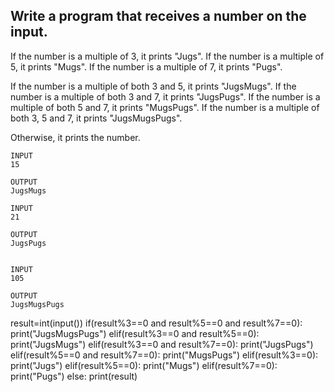 ## Write a program that receives a number on the input.
If the number is a multiple of 3, it prints "Jugs". 
If the number is a multiple of 5, it prints "Mugs".
If the number is a multiple of 7, it prints "Pugs".

If the number is a multiple of both 3 and 5, it prints "JugsMugs".
If the number is a multiple of both 3 and 7, it prints "JugsPugs".
If the number is a multiple of both 5 and 7, it prints "MugsPugs".
If the number is a multiple of both 3, 5 and 7, it prints "JugsMugsPugs".

Otherwise, it prints the number.

```
INPUT 
15

OUTPUT
JugsMugs

INPUT 
21

OUTPUT
JugsPugs


INPUT 
105

OUTPUT 
JugsMugsPugs

```
result=int(input())
if(result%3==0 and result%5==0 and result%7==0):
  print("JugsMugsPugs")
elif(result%3==0 and result%5==0):
  print("JugsMugs")
elif(result%3==0 and result%7==0):
  print("JugsPugs")
elif(result%5==0 and result%7==0):
  print("MugsPugs")
elif(result%3==0):
  print("Jugs")
elif(result%5==0):
  print("Mugs")
elif(result%7==0):
  print("Pugs")
else:
  print(result)
